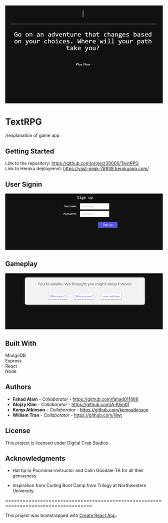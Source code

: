 ![title](client/src/images/title.gif)


# TextRPG
//explanation of game app

## Getting Started

Link to the repository: https://github.com/project30000/TextRPG<br>
Link to Heroku deployemnt: https://vast-peak-78938.herokuapp.com/

## User Signin

![alt text](client/src/images/signup.gif "Starting the game")

## Gameplay

![alt text](client/src/images/gameplay.gif "Playing the game")


## Built With

MongoDB<br>
Express<br>
React<br>
Node<br>

## Authors

* **Fahad Alam** - *Collaborator* - https://github.com/fahad011686
* **Alojzy Klim** - *Collaborator* - https://github.com/A-Klim01
* **Kemp Atkinson** - *Collaborator* - https://github.com/kempatkinson
* **William Tran** - *Collaborator* - https://github.com/lliwt


## License

This project is licensed under Digital Crab Studios

## Acknowledgments

* Hat tip to Poornima-instructor and Colin Goodale-TA for all their geniusness.

* Inspiration from Coding Boot Camp from Trilogy at Northwestern University.


====================================================================================

This project was bootstrapped with [Create React App](https://github.com/facebook/create-react-app).
